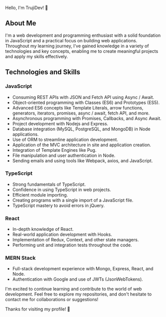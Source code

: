 Hello, I'm TrujiDev! 👋

## About Me

I'm a web development and programming enthusiast with a solid foundation in JavaScript and a practical focus on building web applications. Throughout my learning journey, I've gained knowledge in a variety of technologies and key concepts, enabling me to create meaningful projects and apply my skills effectively.

## Technologies and Skills

### JavaScript

- Consuming REST APIs with JSON and Fetch API using Async / Await.
- Object-oriented programming with Classes (ES6) and Prototypes (ES5).
- Advanced ES6 concepts like Template Literals, arrow functions, generators, iterators, promises, async / await, fetch API, and more.
- Asynchronous programming with Promises, Callbacks, and Async Await.
- Project development with Nodejs and Express.
- Database integration (MySQL, PostgreSQL, and MongoDB) in Node applications.
- Use of ORM to streamline application development.
- Application of the MVC architecture in site and application creation.
- Integration of Template Engines like Pug.
- File manipulation and user authentication in Node.
- Sending emails and using tools like Webpack, axios, and JavaScript.

### TypeScript

- Strong fundamentals of TypeScript.
- Confidence in using TypeScript in web projects.
- Efficient module importing.
- Creating programs with a single import of a JavaScript file.
- TypeScript mastery to avoid errors in jQuery.

### React

- In-depth knowledge of React.
- Real-world application development with Hooks.
- Implementation of Redux, Context, and other state managers.
- Performing unit and integration tests throughout the code.

### MERN Stack

- Full-stack development experience with Mongo, Express, React, and Node.
- Authentication with Google and use of JWTs (JsonWebTokens).

I'm excited to continue learning and contribute to the world of web development. Feel free to explore my repositories, and don't hesitate to contact me for collaborations or suggestions!

Thanks for visiting my profile! 🚀
